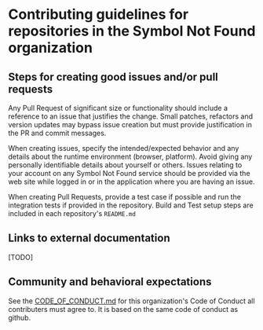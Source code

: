 # Contributing guidelines for repositories in the Symbol Not Found organization

## Steps for creating good issues and/or pull requests

Any Pull Request of significant size or functionality should include a reference
to an issue that justifies the change.  Small patches, refactors and version
updates may bypass issue creation but must provide justification in the PR and
commit messages.

When creating issues, specify the intended/expected behavior and any details
about the runtime environment (browser, platform).  Avoid giving any personally
identifiable details about yourself or others.  Issues relating to your account
on any Symbol Not Found service should be provided via the web site while logged
in or in the application where you are having an issue.

When creating Pull Requests, provide a test case if possible and run the
integration tests if provided in the repository.  Build and Test setup steps
are included in each repository's `README.md`

## Links to external documentation

\[TODO\]

## Community and behavioral expectations

See the [CODE_OF_CONDUCT.md]() for this organization's Code of Conduct all
contributers must agree to.  It is based on the same code of conduct as github.
